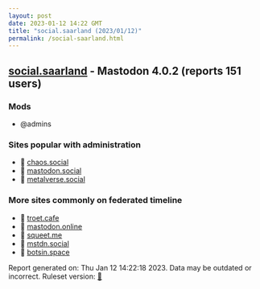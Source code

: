 ```yaml
---
layout: post
date: 2023-01-12 14:22 GMT
title: "social.saarland (2023/01/12)"
permalink: /social-saarland.html
---
```


## [social.saarland](https://social.saarland) - Mastodon 4.0.2 (reports 151 users)

### Mods
 * @admins

### Sites popular with administration

* 🐘 [chaos.social](/chaos-social.html)
* 🐘 [mastodon.social](/mastodon-social.html)
* 🐘 [metalverse.social](/metalverse-social.html)

### More sites commonly on federated timeline

* 🐘 [troet.cafe](/troet-cafe.html)
* 🐘 [mastodon.online](/mastodon-online.html)
* 🐘 [squeet.me](/squeet-me.html)
* 🐘 [mstdn.social](/mstdn-social.html)
* 🐘 [botsin.space](/botsin-space.html)

Report generated on: Thu Jan 12 14:22:18 2023. Data may be outdated or incorrect.
Ruleset version: [🧁](/version-cupcake)
